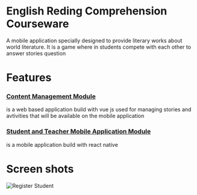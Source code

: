 # English Reding Comprehension Courseware
A mobile application specially designed to provide literary works about world literature. It is a game where in students compete with each other to answer stories question

# Features
### [Content Management Module](https://github.com/thekingrenz23/Courseware-Admin)
is a web based application build with vue js used for managing stories and avtivities that will be available on the mobile application

### [Student and Teacher Mobile Application Module](https://github.com/thekingrenz23/Courseware)
is a mobile application build with react native

# Screen shots
![Register Student](http://fusiontechph.com/renz/courseware_register.gif "Register Student")
